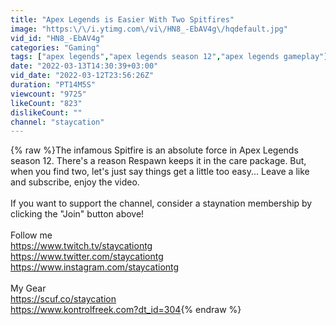 ```yaml
---
title: "Apex Legends is Easier With Two Spitfires"
image: "https:\/\/i.ytimg.com\/vi\/HN8_-EbAV4g\/hqdefault.jpg"
vid_id: "HN8_-EbAV4g"
categories: "Gaming"
tags: ["apex legends","apex legends season 12","apex legends gameplay"]
date: "2022-03-13T14:30:39+03:00"
vid_date: "2022-03-12T23:56:26Z"
duration: "PT14M5S"
viewcount: "9725"
likeCount: "823"
dislikeCount: ""
channel: "staycation"
---
```

{% raw %}The infamous Spitfire is an absolute force in Apex Legends season 12. There's a reason Respawn keeps it in the care package. But, when you find two, let's just say things get a little too easy... Leave a like and subscribe, enjoy the video.<br /><br />If you want to support the channel, consider a staynation membership by clicking the &quot;Join&quot; button above!<br /><br />Follow me<br /><a rel="nofollow" target="blank" href="https://www.twitch.tv/staycationtg">https://www.twitch.tv/staycationtg</a><br /><a rel="nofollow" target="blank" href="https://www.twitter.com/staycationtg">https://www.twitter.com/staycationtg</a><br /><a rel="nofollow" target="blank" href="https://www.instagram.com/staycationtg">https://www.instagram.com/staycationtg</a><br /><br />My Gear<br /><a rel="nofollow" target="blank" href="https://scuf.co/staycation">https://scuf.co/staycation</a><br /><a rel="nofollow" target="blank" href="https://www.kontrolfreek.com?dt_id=304">https://www.kontrolfreek.com?dt_id=304</a>{% endraw %}
